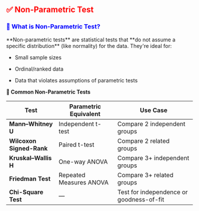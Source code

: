 <h2 style="color:red;">✅ Non-Parametric Test</h2>


<h3 style="color:blue;">📌 What is Non-Parametric Test?</h3>
**Non-parametric tests** are statistical tests that **do not assume a specific distribution** (like normality) for the data. They're ideal for:

- Small sample sizes

- Ordinal/ranked data

- Data that violates assumptions of parametric tests


**🧪 Common Non-Parametric Tests**

| Test                     | Parametric Equivalent   | Use Case                                 |
| ------------------------ | ----------------------- | ---------------------------------------- |
| **Mann–Whitney U**       | Independent t-test      | Compare 2 independent groups             |
| **Wilcoxon Signed-Rank** | Paired t-test           | Compare 2 related groups                 |
| **Kruskal–Wallis H**     | One-way ANOVA           | Compare 3+ independent groups            |
| **Friedman Test**        | Repeated Measures ANOVA | Compare 3+ related groups                |
| **Chi-Square Test**      | —                       | Test for independence or goodness-of-fit |



